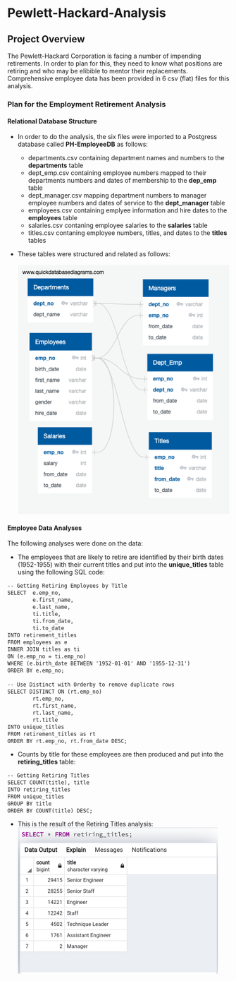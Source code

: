 # Pewlett-Hackard-Analysis

## Project Overview
The Pewlett-Hackard Corporation is facing a number of impending retirements.  In order to plan for this, they need to know what positions are retiring and who may be elibible to mentor their replacements.  Comprehensive employee data has been provided in 6 csv (flat) files for this analysis.

### Plan for the Employment Retirement Analysis
#### Relational Database Structure
- In order to do the analysis, the six files were imported to a Postgress database called <b>PH-EmployeeDB</b> as follows:
  - departments.csv containing department names and numbers to the <b>departments</b> table
  - dept_emp.csv containing employee numbers mapped to their departments numbers and dates of membership to the <b>dep_emp</b> table
  - dept_manager.csv mapping department numbers to manager employee numbers and dates of service to the <b>dept_manager</b> table
  - employees.csv containing emplyee information and hire dates to the <b>employees</b> table
  - salaries.csv contaning employee salaries to the <b>salaries</b> table
  - titles.csv contaning employee numbers, titles, and dates to the <b>titles</b> tables
  
- These tables were structured and related as follows:<br><br>
<img src=EmployeeDB.png></img><br>
#### Employee Data Analyses
The following analyses were done on the data:
- The employees that are likely to retire are identified by their birth dates (1952-1955) with their current titles and put into the <b>unique_titles</b> table using the following SQL code:
```
-- Getting Retiring Employees by Title
SELECT 	e.emp_no, 
		e.first_name, 
		e.last_name,
		ti.title,
		ti.from_date,
		ti.to_date
INTO retirement_titles
FROM employees as e
INNER JOIN titles as ti
ON (e.emp_no = ti.emp_no)
WHERE (e.birth_date BETWEEN '1952-01-01' AND '1955-12-31')
ORDER BY e.emp_no;

-- Use Distinct with Orderby to remove duplicate rows
SELECT DISTINCT ON (rt.emp_no) 
		rt.emp_no,
		rt.first_name,
		rt.last_name,
		rt.title
INTO unique_titles
FROM retirement_titles as rt
ORDER BY rt.emp_no, rt.from_date DESC;
```
- Counts by title for these employees are then produced and put into the <b>retiring_titles</b> table:
```
-- Getting Retiring Titles
SELECT COUNT(title), title 
INTO retiring_titles
FROM unique_titles
GROUP BY title
ORDER BY COUNT(title) DESC;
```
  - This is the result of the Retiring Titles analysis:<br>
  <img src=/Resources/retiring_titles.png></img><br>
